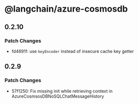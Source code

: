 # @langchain/azure-cosmosdb

## 0.2.10

### Patch Changes

- fd4691f: use `keyEncoder` instead of insecure cache key getter

## 0.2.9

### Patch Changes

- 57f1250: Fix missing init while retrieving context in AzureCosmsosDBNoSQLChatMessageHistory

